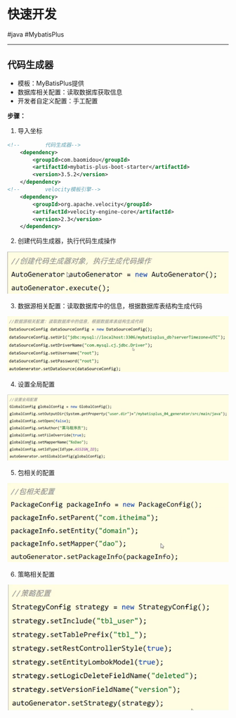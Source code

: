 
# 快速开发
#java #MybatisPlus 

---
## 代码生成器
- 模板：MyBatisPlus提供
- 数据库相关配置：读取数据库获取信息
- 开发者自定义配置：手工配置

**步骤：**
1. 导入坐标
```xml
<!--        代码生成器-->
    <dependency>
        <groupId>com.baomidou</groupId>
        <artifactId>mybatis-plus-boot-starter</artifactId>
        <version>3.5.2</version>
    </dependency>
<!--        velocity模板引擎-->
    <dependency>
        <groupId>org.apache.velocity</groupId>
        <artifactId>velocity-engine-core</artifactId>
        <version>2.3</version>
    </dependency>
```
2. 创建代码生成器，执行代码生成操作

![Pasted image 20220923172922](../../../attachments/Pasted%20image%2020220923172922.png)

3. 数据源相关配置：读取数据库中的信息，根据数据库表结构生成代码

![Pasted image 20220923173013](../../../attachments/Pasted%20image%2020220923173013.png)

4. 设置全局配置

![Pasted image 20220923173031](../../../attachments/Pasted%20image%2020220923173031.png)

5. 包相关的配置

![Pasted image 20220923173053](../../../attachments/Pasted%20image%2020220923173053.png)

6. 策略相关配置

![Pasted image 20220923173114](../../../attachments/Pasted%20image%2020220923173114.png)